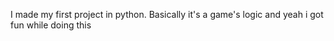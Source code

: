 I made my first project in python. Basically it's a game's logic and yeah i got fun while doing this
